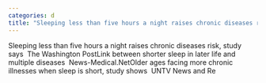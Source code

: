 ```yaml
---
categories: d
title: "Sleeping less than five hours a night raises chronic diseases risk study says  The Washington Post"
---
```

Sleeping less than five hours a night raises chronic diseases risk, study says&nbsp;&nbsp;The Washington PostLink between shorter sleep in later life and multiple diseases&nbsp;&nbsp;News-Medical.NetOlder ages facing more chronic illnesses when sleep is short, study shows&nbsp;&nbsp;UNTV News and Re